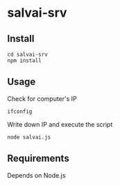 # salvai-srv

## Install

```
cd salvai-srv
npm install
```

## Usage

Check for computer's IP

```
ifconfig
```

Write down IP and execute the script

```
node salvai.js
```

## Requirements

Depends on Node.js